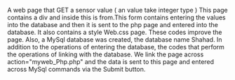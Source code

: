 A web page that GET a sensor value ( an value take integer type )
This page contains a div and inside this is from.This form contains entering the values into the database and then it is sent to the php page and entered into the database.
It also contains a style Web.css page. These codes improve the page.
Also, a MySql database was created, the database name Shahad.
In addition to the operations of entering the database, the codes that perform the operations of linking with the database.
We link the page across action="myweb_Php.php" and the data is sent to this page and entered across MySql commands via the Submit button.
